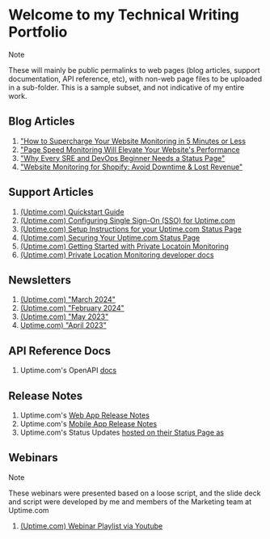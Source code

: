 # Welcome to my Technical Writing Portfolio
> [!Note]
> These will mainly be public permalinks to web pages (blog articles, support documentation, API reference, etc), with non-web page files to be uploaded in a sub-folder. This is a sample subset, and not indicative of my entire work. 

## Blog Articles

1. ["How to Supercharge Your Website Monitoring in 5 Minutes or Less](https://uptime.com/blog/how-to-supercharge-your-website-monitoring-in-5-minutes-or-less)
2. ["Page Speed Monitoring Will Elevate Your Website's Performance](https://uptime.com/blog/page-speed-monitoring-will-elevate-your-websites-performance)
3. ["Why Every SRE and DevOps Beginner Needs a Status Page"](https://uptime.com/blog/why-every-sre-and-devops-beginner-needs-a-status-page)
4. ["Website Monitoring for Shopify: Avoid Downtime & Lost Revenue"](https://uptime.com/blog/shopify-website-monitoring)

## Support Articles

1. [(Uptime.com) Quickstart Guide](https://uptime.com/quickstart-guide)
2. [(Uptime.com) Configuring Single Sign-On (SSO) for Uptime.com](https://support.uptime.com/hc/en-us/articles/360001434205-Configuring-Single-Sign-On-SSO-for-Uptime-com)
3. [(Uptime.com) Setup Instructions for your Uptime.com Status Page](https://support.uptime.com/hc/en-us/articles/360016256820-Setup-Instructions-for-your-Uptime-com-Status-Page)
4. [(Uptime.com) Securing Your Uptime.com Status Page](https://support.uptime.com/hc/en-us/articles/6801239386652-Securing-Your-Uptime-com-Status-Page)
5. [(Uptime.com) Getting Started with Private Locatoin Monitoring](https://support.uptime.com/hc/en-us/articles/360012622239-Getting-Started-with-Private-Location-Monitoring)
6. [(Uptime.com) Private Location Monitoring developer docs](https://github.com/uptime-com/uptime-private-location)

## Newsletters

1. [(Uptime.com) "March 2024"](https://uptime.com/blog/march-newsletter)
2. [(Uptime.com) "February 2024"](https://uptime.com/blog/february-newsletter)
3. [(Uptime.com) "May 2023"](https://uptime.com/blog/may-2023-highlights)
4. [Uptime.com) "April 2023"](https://uptime.com/blog/april-2023-highlights)

## API Reference Docs

1. Uptime.com's OpenAPI [docs](https://uptime.com/api/v1/docs/#/)

## Release Notes

1. Uptime.com's [Web App Release Notes](https://uptime.com/changelog)
2. Uptime.com's [Mobile App Release Notes](https://uptime.com/mobile-changelog)
3. Uptime.com's Status Updates [hosted on their Status Page as ](https://status.uptime.com)

## Webinars

> [!Note]
> These webinars were presented based on a loose script, and the slide deck and script were developed by me and members of the Marketing team at Uptime.com

1. [(Uptime.com) Webinar Playlist via Youtube](https://www.youtube.com/playlist?list=PLkVvHMSI0C7Sw4VJxOs3EfWyLxq9Wchug)
